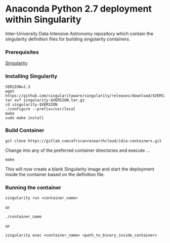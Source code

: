 # Anaconda Python 2.7 deployment within Singularity

Inter-University Data Intensive Astronomy repository which contain the singularity definition files for building singularity containers.

### Prerequisites

[Singularity](http://singularity.lbl.gov/ "Singularity")


### Installing Singularity

```
VERSION=2.3
wget https://github.com/singularityware/singularity/releases/download/$VERSION/singularity-$VERSION.tar.gz
tar xvf singularity-$VERSION.tar.gz
cd singularity-$VERSION
./configure --prefix=/usr/local
make
sudo make install
```

### Build Container  

```
git clone https://gitlab.com/africanresearchcloud/idia-containers.git
```

Change into any of the preferred container directories and execute ...
```
make 
```

This will now create a blank Singularity image and start the deployment inside the container based on the definition file. 

### Running the container 

```
singularity run <container_name> 
```
or 
```
./container_name
```
or 
``` 
singularity exec <container_name> <path_to_binary_inside_container>
```
 

